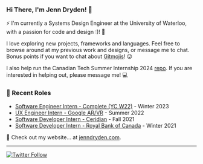 ### Hi There, I'm Jenn Dryden! 👋

⚡ I'm currently a Systems Design Engineer at the University of Waterloo, with a passion for code and design :)! 🎨

I love exploring new projects, frameworks and languages. Feel free to browse around at my previous work and designs, or message me to chat. Bonus points if you want to chat about [Gitmojis](https://gitmoji.dev/)! 😜

I also help run the Canadian Tech Summer Internship 2024 [repo](https://github.com/jenndryden/Canadian-Tech-Internships-Summer-2024). If you are interested in helping out, please message me! 💻

### 📝 Recent Roles

<!-- writing starts -->
* [Software Engineer Intern - Complete (YC W22)](https://www.complete.so/) - Winter 2023
* [UX Engineer Intern - Google AR/VR](https://arvr.google.com/ar/) - Summer 2022
* [Software Developer Intern - Ceridian](https://www.ceridian.com) - Fall 2021
* [Software Developer Intern - Royal Bank of Canada](https://www.rbc.com/about-rbc.html) - Winter 2021

<!-- writing ends -->

🚀 Check out my website... at [jenndryden.com](https://www.jenndryden.com/).

---

[![Twitter Follow](https://img.shields.io/twitter/follow/jenndryden?label=Follow&style=social)](https://twitter.com/jenndryden)
<!-- ![Profile Views](https://gpvc.arturio.dev/jenndryden) -->

